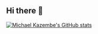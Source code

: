 ## Hi there 👋

<!--
**MichaelKazembe/MichaelKazembe** is a ✨ _special_ ✨ repository because its `README.md` (this file) appears on your GitHub profile.

Here are some ideas to get you started:

- 🔭 I’m currently working on ...
- 🌱 I’m currently learning ...
- 👯 I’m looking to collaborate on ...
- 🤔 I’m looking for help with ...
- 💬 Ask me about ...
- 📫 How to reach me: ...
- 😄 Pronouns: ...
- ⚡ Fun fact: ...
-->
[![Michael Kazembe's GitHub stats](https://github-readme-stats.vercel.app/api?MichaelKazembe=anuraghazra)](https://github.com/anuraghazra/github-readme-stats)
